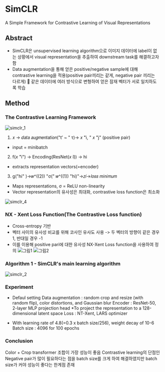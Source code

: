 # SimCLR
A Simple Framework for Contrastive Learning of Visual Representations


## Abstract
- SimCLR은 unsupervised learning algorithm으로 이미지 데이터에 label이 없는 상황에서 visual representation을 추출하여 downstream task를 해결하고자 함
- Data augmentation을 통해 얻은 positive/negative sample에 대해 contrastive learning을 적용(positive pair끼리는 같게, negative pair 끼리는 다르게)  같은 데이터에 여러 방식으로 변형하여 얻은 잠재 벡터가 서로 일치하도록 학습

## Method
### The Contrastive Learning Framework
![simclr_1](https://github.com/danakkii/Paper/assets/117612063/26df35ab-6e0e-4737-bcd5-ac83448fdd24)

1.  𝑥 →  𝑑𝑎𝑡𝑎 𝑎𝑢𝑔𝑚𝑒𝑛𝑡𝑎𝑡𝑖𝑜𝑛("t’ ~ " τ)→ 𝑥 ̃"i, " 𝑥 ̃"j" (positive pair)
* input = minibatch

2. f(𝑥 ̃"i") → Encoding(ResNet(𝑥 ̃i)) → hi 
* extracts representation vectors(=encoder) 

3. g("hi" )→𝑤^((2))  "σ(" 𝑤^((1)) "hi)"→𝑧𝑖→𝑙𝑜𝑠𝑠 𝑚𝑖𝑛𝑖𝑚𝑢𝑚
*  Maps representations, σ = ReLU non-linearity
*  Vector representation의 유사성은 최대화, contrastive loss function은 최소화  


![simclr_4](https://github.com/danakkii/Paper/assets/117612063/c626131e-7630-4bab-868e-3daea4a3fb6d)
### NX - Xent Loss Function(The Contrastive Loss function)
- Cross-entropy 기반
- 벡터 사이의 유사성 비교를 위해 코사인 유사도 사용 -> 두 벡터의 방향이 같은 경우 1, 반대일 경우 -1
- 이를 이용해 positive pari에 대한 유사성 NX-Xent Loss function을 사용하여 정의
![그림1](https://github.com/user-attachments/assets/5cfafe43-bd5c-4338-a031-a47871027641)
![그림2](https://github.com/user-attachments/assets/cdb49379-bc47-448d-8bbb-8e1618e61690)


### Algorithm 1 - SimCLR's main learning algorithm
![simclr_2](https://github.com/danakkii/Paper/assets/117612063/4b21e586-b08a-4786-95ef-cb92fea2653f)

### Experiment
-  Defaul setting
Data augmentation : random crop and resize (with random flip), color distortions, and Gaussian blur
Encoder : ResNet-50, 2-layer MLP projection head
           *To project the representation to a 128-dimensional latent space
Loss : NT-Xent, LARS optimizer
* With learning rate of 4.8(=0.3 x batch size/256), weight decay of 10-6
Batch size : 4096 for 100 epochs

### Conclusion
Color + Crop transformer 조합이 가장 성능이 좋음
Contrastive learning의 단점인 Negative pair가 많이 필요하다는 점을 batch size를 크게 하여 해결하였지만 batch size가 커야 성능이 좋다는 한계점 존재


